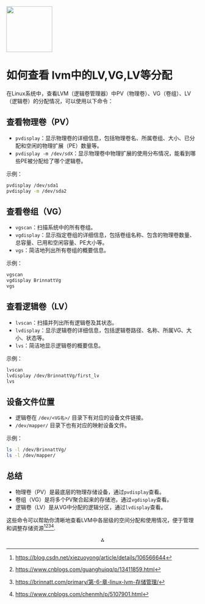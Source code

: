 <img src="https://r2cdn.perplexity.ai/pplx-full-logo-primary-dark%402x.png" class="logo" width="120"/>

# 如何查看 lvm中的LV,VG,LV等分配

在Linux系统中，查看LVM（逻辑卷管理器）中PV（物理卷）、VG（卷组）、LV（逻辑卷）的分配情况，可以使用以下命令：

## 查看物理卷（PV）

- `pvdisplay`：显示物理卷的详细信息，包括物理卷名、所属卷组、大小、已分配和空闲的物理扩展（PE）数量等。
- `pvdisplay -m /dev/sdX`：显示物理卷中物理扩展的使用分布情况，能看到哪些PE被分配给了哪个逻辑卷。

示例：

```bash
pvdisplay /dev/sda1
pvdisplay -m /dev/sda2
```


## 查看卷组（VG）

- `vgscan`：扫描系统中的所有卷组。
- `vgdisplay`：显示指定卷组的详细信息，包括卷组名称、包含的物理卷数量、总容量、已用和空闲容量、PE大小等。
- `vgs`：简洁地列出所有卷组的概要信息。

示例：

```bash
vgscan
vgdisplay BrinnattVg
vgs
```


## 查看逻辑卷（LV）

- `lvscan`：扫描并列出所有逻辑卷及其状态。
- `lvdisplay`：显示逻辑卷的详细信息，包括逻辑卷路径、名称、所属VG、大小、状态等。
- `lvs`：简洁地显示逻辑卷的概要信息。

示例：

```bash
lvscan
lvdisplay /dev/BrinnattVg/first_lv
lvs
```


## 设备文件位置

- 逻辑卷在 `/dev/<VG名>/` 目录下有对应的设备文件链接。
- `/dev/mapper/` 目录下也有对应的映射设备文件。

示例：

```bash
ls -l /dev/BrinnattVg/
ls -l /dev/mapper/
```


## 总结

- 物理卷（PV）是最底层的物理存储设备，通过`pvdisplay`查看。
- 卷组（VG）是将多个PV聚合起来的存储池，通过`vgdisplay`查看。
- 逻辑卷（LV）是从VG中分配的逻辑分区，通过`lvdisplay`查看。

这些命令可以帮助你清晰地查看LVM中各层级的空间分配和使用情况，便于管理和调整存储资源[^1][^3][^4][^8].

<div style="text-align: center">⁂</div>

[^1]: https://blog.csdn.net/xiezuoyong/article/details/106566644

[^2]: https://blog.csdn.net/u014774648/article/details/107056732

[^3]: https://www.cnblogs.com/guanghuiqq/p/13411859.html

[^4]: https://brinnatt.com/primary/第-6-章-linux-lvm-存储管理/

[^5]: http://kuring.me/post/lvm/

[^6]: https://zq99299.github.io/linux-tutorial/tutorial-basis/14/03.html

[^7]: https://docs.redhat.com/zh-cn/documentation/red_hat_enterprise_linux/8/html/configuring_and_managing_logical_volumes/managing-lvm-volume-groups_configuring-and-managing-logical-volumes

[^8]: https://www.cnblogs.com/chenmh/p/5107901.html

